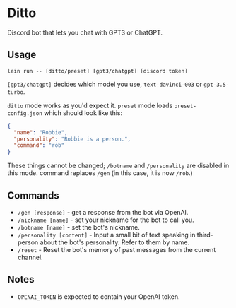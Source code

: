 # Ditto
Discord bot that lets you chat with GPT3 or ChatGPT.

## Usage
```
lein run -- [ditto/preset] [gpt3/chatgpt] [discord token]
```
`[gpt3/chatgpt]` decides which model you use, `text-davinci-003` or `gpt-3.5-turbo`.

`ditto` mode works as you'd expect it.
`preset` mode loads `preset-config.json` which should look like this:
```json
{
  "name": "Robbie",
  "personality": "Robbie is a person.",
  "command": "rob"
}
```
These things cannot be changed; `/botname` and `/personality` are disabled in this mode. command replaces `/gen` (in this case, it is now `/rob`.)

## Commands
* `/gen [response]` - get a response from the bot via OpenAI.
* `/nickname [name]` - set your nickname for the bot to call you.
* `/botname [name]` - set the bot's nickname.
* `/personality [content]` - Input a small bit of text speaking in third-person about the bot's personality. Refer to them by name.
* `/reset` - Reset the bot's memory of past messages from the current channel.

## Notes
* `OPENAI_TOKEN` is expected to contain your OpenAI token.
